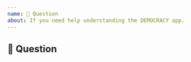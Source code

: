 ```yaml
---
name: 💬 Question
about: If you need help understanding the DEMOCRACY app.
---
```

<!-- Chat with Team DEMOCRACY -->
<!-- If you need an answer right away, visit the DEMOCRACY Discord: https://discord.gg/Pdu3ZEV -->

## 💬 Question
<!-- Describe your Question in detail. Include screenshots and drawings if needed. -->
